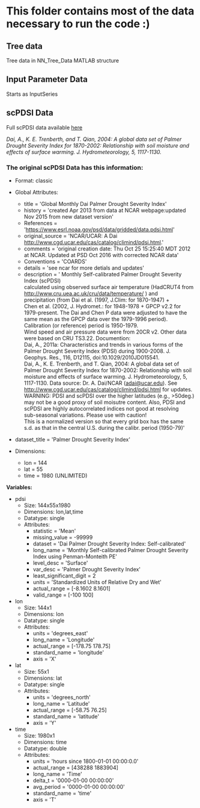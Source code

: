 # This folder contains most of the data necessary to run the code :)
## Tree data

Tree data in NN_Tree_Data MATLAB structure

## Input Parameter Data 

Starts as InputSeries

## scPDSI Data

Full scPDSI data available [here](https://psl.noaa.gov/data/gridded/data.pdsi.html)

_Dai, A., K. E. Trenberth, and T. Qian, 2004: A global data set of Palmer Drought Severity Index for 1870-2002: Relationship with soil moisture and effects of surface warming. J. Hydrometeorology, 5, 1117-1130._

### The original scPDSI Data has this information:

* Format: classic

* Global Attributes:
  * title           = 'Global Monthly Dai Palmer Drought Severity Index'
  * history         = 'created Apr 2013 from data at NCAR webpage:updated Nov 2015 from new dataset version'
  * References      = 'https://www.esrl.noaa.gov/psd/data/gridded/data.pdsi.html'
  * original_source = 'NCAR/UCAR: A Dai http://www.cgd.ucar.edu/cas/catalog/climind/pdsi.html.'
  * comments        = 'original creation date: Thu Oct 25 15:25:40 MDT 2012 at NCAR. Updated at PSD Oct 2016 with corrected NCAR data'
  * Conventions     = 'COARDS'
  * details         = 'see ncar for more detials and updates'
  * description     = '
                   Monthly Self-calibrated Palmer Drought Severity Index (scPDSI)     
                   calculated using observed surface air temperature (HadCRUT4 from   
                   http://www.cru.uea.ac.uk/cru/data/temperature/ ) and               
                   precipitation (from Dai et al. (1997, J.Clim: for 1870-1947) +     
                   Chen et al. (2002, J. Hydromet.: for 1948-1978 + GPCP v2.2 for     
                   1979-present. The Dai and Chen P data were adjusted to have the    
                   same mean as the GPCP data over the 1979-1996 period).             
                   Calibration (or reference) period is 1950-1979.                    
                   Wind speed and air pressure data were from 20CR v2. Other data     
                   were based on CRU TS3.22. Documention:  	                   
                   Dai, A., 2011a: Characteristics and trends in various forms of the 
                   Palmer Drought Severity Index (PDSI) during 1900-2008. J. Geophys. 
                   Res., 116, D12115, doi:10.1029/2010JD015541.			   
                   Dai, A., K. E. Trenberth, and T. Qian, 2004: A global data set of  
                   Palmer Drought Severity Index for 1870-2002: Relationship with soil
                   moisture and effects of surface warming. J. Hydrometeorology, 5,   
                   1117-1130. Data source: Dr. A. Dai/NCAR (adai@ucar.edu). See       
                   http://www.cgd.ucar.edu/cas/catalog/climind/pdsi.html for updates. 
                   WARNING: PDSI and scPDSI over the higher latitudes (e.g., >50deg.) 
                   may not be a good proxy of soil moisutre content. Also, PDSI and   
                   scPDSI are highly autocorrelated indices not good at resolving     
                   sub-seasonal variations.  Please use with caution!                 
                   This is a normalized version so that every grid box has the same   
                   s.d. as that in the central U.S. during the calibr. period (1950-79)'
 * dataset_title   = 'Palmer Drought Severity Index'

* Dimensions:
  * lon  = 144
  * lat  = 55
  * time = 1980  (UNLIMITED)

**Variables:** 

* pdsi
  * Size:       144x55x1980
  * Dimensions: lon,lat,time
  * Datatype:   single
  * Attributes:
    * statistic               = 'Mean'
    * missing_value           = -99999
    * dataset                 = 'Dai Palmer Drought Severity Index: Self-calibrated'
    * long_name               = 'Monthly Self-calibrated Palmer Drought Severity Index using Penman-Monteith PE'
    * level_desc              = 'Surface'
    * var_desc                = 'Palmer Drought Severity Index'
    * least_significant_digit = 2
    * units                   = 'Standardized Units of Relative Dry and Wet'
    * actual_range            = [-8.1602      8.1601]
    * valid_range             = [-100  100]
* lon 
  * Size:       144x1
  * Dimensions: lon
  * Datatype:   single
  * Attributes:
    * units         = 'degrees_east'
    * long_name     = 'Longitude'
    * actual_range  = [-178.75        178.75]
    * standard_name = 'longitude'
    * axis          = 'X'
* lat 
  * Size:       55x1
  * Dimensions: lat
  * Datatype:   single
  * Attributes:
    * units         = 'degrees_north'
    * long_name     = 'Latitude'
    * actual_range  = [-58.75        76.25]
    * standard_name = 'latitude'
    * axis          = 'Y'
* time
  * Size:       1980x1
  * Dimensions: time
  * Datatype:   double
  * Attributes:
    * units         = 'hours since 1800-01-01 00:00:0.0'
    * actual_range  = [438288  1883904]
    * long_name     = 'Time'
    * delta_t       = '0000-01-00 00:00:00'
    * avg_period    = '0000-01-00 00:00:00'
    * standard_name = 'time'
    * axis          = 'T'
